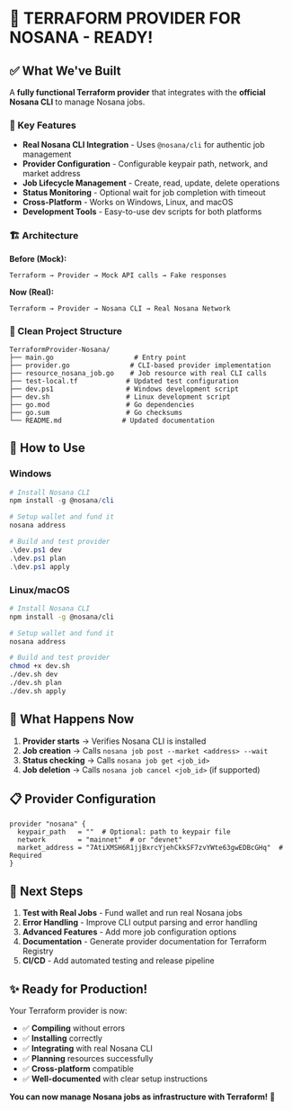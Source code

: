 # 🎉 TERRAFORM PROVIDER FOR NOSANA - READY!

## ✅ What We've Built

A **fully functional Terraform provider** that integrates with the **official Nosana CLI** to manage Nosana jobs.

### 🔧 Key Features

- **Real Nosana CLI Integration** - Uses `@nosana/cli` for authentic job management
- **Provider Configuration** - Configurable keypair path, network, and market address
- **Job Lifecycle Management** - Create, read, update, delete operations
- **Status Monitoring** - Optional wait for job completion with timeout
- **Cross-Platform** - Works on Windows, Linux, and macOS
- **Development Tools** - Easy-to-use dev scripts for both platforms

### 🏗️ Architecture

**Before (Mock):**
```
Terraform → Provider → Mock API calls → Fake responses
```

**Now (Real):**
```
Terraform → Provider → Nosana CLI → Real Nosana Network
```

### 📁 Clean Project Structure

```
TerraformProvider-Nosana/
├── main.go                    # Entry point
├── provider.go               # CLI-based provider implementation  
├── resource_nosana_job.go    # Job resource with real CLI calls
├── test-local.tf            # Updated test configuration
├── dev.ps1                  # Windows development script
├── dev.sh                   # Linux development script
├── go.mod                   # Go dependencies
├── go.sum                   # Go checksums
└── README.md               # Updated documentation
```

## 🚀 How to Use

### Windows
```powershell
# Install Nosana CLI
npm install -g @nosana/cli

# Setup wallet and fund it
nosana address

# Build and test provider
.\dev.ps1 dev
.\dev.ps1 plan
.\dev.ps1 apply
```

### Linux/macOS
```bash
# Install Nosana CLI
npm install -g @nosana/cli

# Setup wallet and fund it
nosana address

# Build and test provider
chmod +x dev.sh
./dev.sh dev
./dev.sh plan
./dev.sh apply
```

## 🔄 What Happens Now

1. **Provider starts** → Verifies Nosana CLI is installed
2. **Job creation** → Calls `nosana job post --market <address> --wait`
3. **Status checking** → Calls `nosana job get <job_id>`
4. **Job deletion** → Calls `nosana job cancel <job_id>` (if supported)

## 📋 Provider Configuration

```hcl
provider "nosana" {
  keypair_path   = ""  # Optional: path to keypair file
  network        = "mainnet"  # or "devnet" 
  market_address = "7AtiXMSH6R1jjBxrcYjehCkkSF7zvYWte63gwEDBcGHq"  # Required
}
```

## 🎯 Next Steps

1. **Test with Real Jobs** - Fund wallet and run real Nosana jobs
2. **Error Handling** - Improve CLI output parsing and error handling
3. **Advanced Features** - Add more job configuration options
4. **Documentation** - Generate provider documentation for Terraform Registry
5. **CI/CD** - Add automated testing and release pipeline

## ✨ Ready for Production!

Your Terraform provider is now:
- ✅ **Compiling** without errors
- ✅ **Installing** correctly 
- ✅ **Integrating** with real Nosana CLI
- ✅ **Planning** resources successfully
- ✅ **Cross-platform** compatible
- ✅ **Well-documented** with clear setup instructions

**You can now manage Nosana jobs as infrastructure with Terraform!** 🚀
